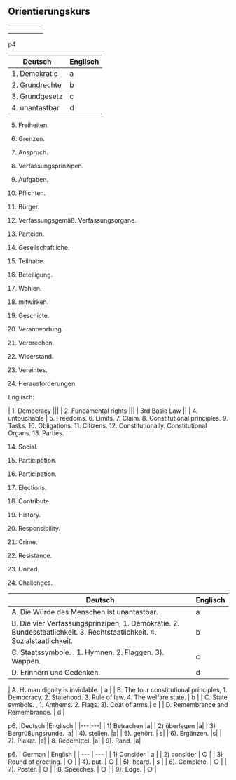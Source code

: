 ## Orientierungskurs 

|   |   |   |   |   |
|---|---|---|---|---|
|   |   |   |   |   |
|   |   |   |   |   |
|   |   |   |   |   |

p4

| Deutsch|Englisch |
|---|---|
| 1. Demokratie |a|
| 2. Grundrechte |b|
| 3. Grundgesetz |c|
| 4. unantastbar |d|

5. Freiheiten.  
6. Grenzen.
7. Anspruch.
8. Verfassungsprinzipen.
9. Aufgaben.
10. Pflichten. 
11. Bürger.
12. Verfassungsgemäß. Verfassungsorgane. 
13. Parteien. 

14. Gesellschaftliche.
15. Teilhabe.
16. Beteiligung.
17. Wahlen.
18. mitwirken. 
19. Geschicte.
20. Verantwortung.
21. Verbrechen.
22. Widerstand.
23. Vereintes. 

24. Herausforderungen.

Englisch:

| 1. Democracy |||
| 2. Fundamental rights |||
| 3rd Basic Law ||
| 4. untouchable |
5. Freedoms.
6. Limits.
7. Claim.
8. Constitutional principles.
9. Tasks.
10. Obligations.
11. Citizens.
12. Constitutionally. Constitutional Organs. 
13. Parties.


14. Social.
15. Participation.
16. Participation.
17. Elections.
18. Contribute.
19. History.
20. Responsibility.
21. Crime.
22. Resistance.
23. United.

24. Challenges.

| Deutsch | Englisch|
|---|---|
| A. Die Würde des Menschen ist unantastbar. | a|
| B. Die vier Verfassungsprinzipen, 1. Demokratie. 2. Bundesstaatlichkeit. 3. Rechtstaatlichkeit. 4. Sozialstaatlichkeit. | b|
| C. Staatssymbole.  . 1. Hymnen.  2. Flaggen. 3). Wappen. | c |
| D. Erinnern und Gedenken. | d|

| A. Human dignity is inviolable. | a |
| B. The four constitutional principles, 1. Democracy. 2. Statehood. 3. Rule of law. 4. The welfare state. | b |
| C. State symbols. , 1. Anthems. 2. Flags. 3). Coat of arms.| c |
| D. Remembrance and Remembrance. | d |


p6.
|Deutsch |Englisch |
|---|---|
| 1) Betrachen |a|
| 2) überlegen |a|
| 3) Bergrüßungsrunde. |a|
| 4). stellen. |a|
| 5). gehört. | s|
| 6). Ergänzen. |s|
| 7). Plakat. |a|
| 8. Redemittel. |a|
| 9). Rand. |a|

p6.
| German | English |
| --- | --- |
| 1) Consider | a |
| 2) consider | ○ |
| 3) Round of greeting. | ○ |
| 4). put. | ○ |
| 5). heard. | s |
| 6). Complete. | ○ |
| 7). Poster. | ○ |
| 8. Speeches. | ○ |
| 9). Edge. | ○ |
